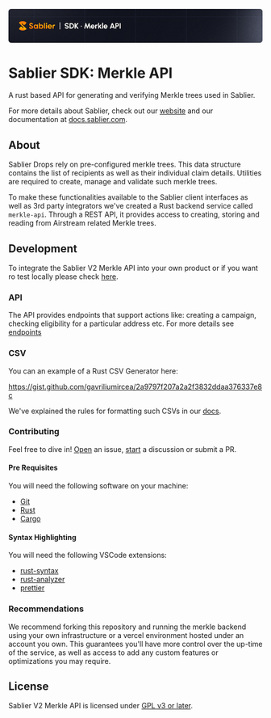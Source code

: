 ![Sablier](/assets/banner-merkle-api.png)

# Sablier SDK: Merkle API

A rust based API for generating and verifying Merkle trees used in Sablier.

For more details about Sablier, check out our [website](https://sablier.com) and our documentation at
[docs.sablier.com](https://docs.sablier.com/api/drops/merkle-api/overview).

## About

Sablier Drops rely on pre-configured merkle trees. This data structure contains the list of recipients as well as their
individual claim details. Utilities are required to create, manage and validate such merkle trees.

To make these functionalities available to the Sablier client interfaces as well as 3rd party integrators we've created
a Rust backend service called `merkle-api`. Through a REST API, it provides access to creating, storing and reading from
Airstream related Merkle trees.

## Development

To integrate the Sablier V2 Merkle API into your own product or if you want ro test locally please check
[here](https://docs.sablier.com/api/drops/merkle-api/overview).

### API

The API provides endpoints that support actions like: creating a campaign, checking eligibility for a particular address
etc. For more details see [endpoints](https://docs.sablier.com/api/merkle-api/functionality)

### CSV

You can an example of a Rust CSV Generator here:

https://gist.github.com/gavriliumircea/2a9797f207a2a2f3832ddaa376337e8c

We've explained the rules for formatting such CSVs in our [docs](https://docs.sablier.com/apps/guides/csv-support).

### Contributing

Feel free to dive in! [Open](https://github.com/sablier-labs/v2-merkle-api/issues/new) an issue,
[start](https://github.com/sablier-labs/v2-merkle-api/discussions/new) a discussion or submit a PR.

#### Pre Requisites

You will need the following software on your machine:

- [Git](https://git-scm.com/downloads)
- [Rust](https://rust-lang.org/tools/install)
- [Cargo](https://doc.rust-lang.org/cargo/commands/cargo-install.html)

#### Syntax Highlighting

You will need the following VSCode extensions:

- [rust-syntax](https://marketplace.visualstudio.com/items?itemName=dustypomerleau.rust-syntax)
- [rust-analyzer](https://marketplace.visualstudio.com/items?itemName=rust-lang.rust-analyzer)
- [prettier](https://marketplace.visualstudio.com/items?itemName=esbenp.prettier-vscode)

### Recommendations

We recommend forking this repository and running the merkle backend using your own infrastructure or a vercel
environment hosted under an account you own. This guarantees you'll have more control over the up-time of the service,
as well as access to add any custom features or optimizations you may require.

## License

Sablier V2 Merkle API is licensed under [GPL v3 or later](./LICENSE.md).

